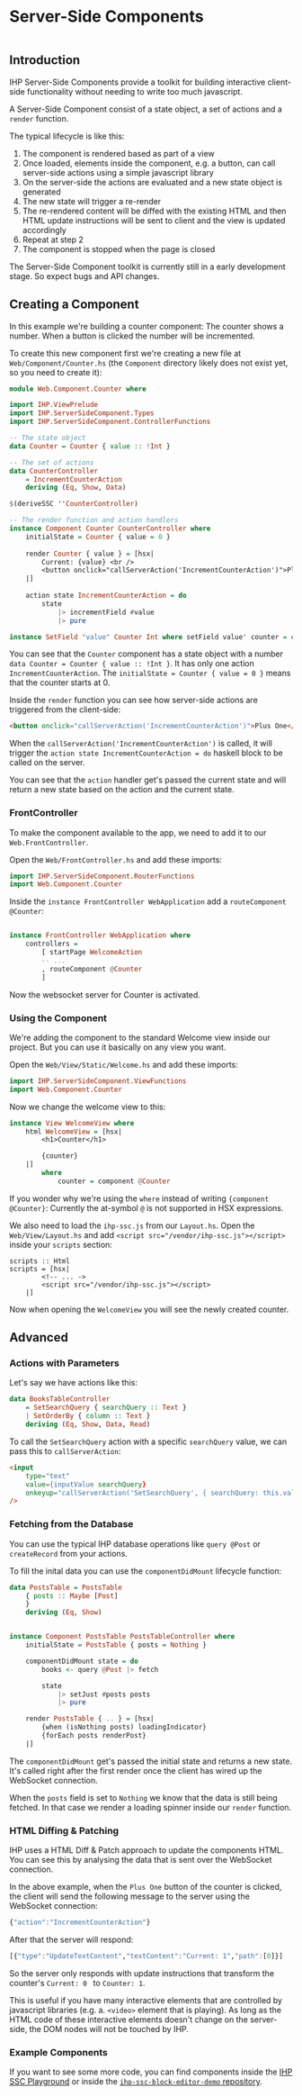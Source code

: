 # Server-Side Components

```toc

```

## Introduction

IHP Server-Side Components provide a toolkit for building interactive client-side functionality without needing to write too much javascript.

A Server-Side Component consist of a state object, a set of actions and a `render` function.

The typical lifecycle is like this:
1. The component is rendered based as part of a view
2. Once loaded, elements inside the component, e.g. a button, can call server-side actions using a simple javascript library
3. On the server-side the actions are evaluated and a new state object is generated
4. The new state will trigger a re-render
5. The re-rendered content will be diffed with the existing HTML and then HTML update instructions will be sent to client and the view is updated accordingly
6. Repeat at step 2
7. The component is stopped when the page is closed

The Server-Side Component toolkit is currently still in a early development stage. So expect bugs and API changes.

## Creating a Component

In this example we're building a counter component: The counter shows a number. When a button is clicked the number will be incremented.

To create this new component first we're creating a new file at `Web/Component/Counter.hs` (the `Component` directory likely does not exist yet, so you need to create it):

```haskell
module Web.Component.Counter where

import IHP.ViewPrelude
import IHP.ServerSideComponent.Types
import IHP.ServerSideComponent.ControllerFunctions

-- The state object
data Counter = Counter { value :: !Int }

-- The set of actions
data CounterController
    = IncrementCounterAction
    deriving (Eq, Show, Data)

$(deriveSSC ''CounterController)

-- The render function and action handlers
instance Component Counter CounterController where
    initialState = Counter { value = 0 }
    
    render Counter { value } = [hsx|
        Current: {value} <br />
        <button onclick="callServerAction('IncrementCounterAction')">Plus One</button>
    |]
    
    action state IncrementCounterAction = do
        state
            |> incrementField #value
            |> pure

instance SetField "value" Counter Int where setField value' counter = counter { value = value' }
```

You can see that the `Counter` component has a state object with a number `data Counter = Counter { value :: !Int }`. It has only one action `IncrementCounterAction`. The `initialState = Counter { value = 0 }` means that the counter starts at 0.

Inside the `render` function you can see how server-side actions are triggered from the client-side:

```html
<button onclick="callServerAction('IncrementCounterAction')">Plus One</button>
```

When the `callServerAction('IncrementCounterAction')` is called, it will trigger the `action state IncrementCounterAction = do` haskell block to be called on the server.

You can see that the `action` handler get's passed the current state and will return a new state based on the action and the current state.

### FrontController

To make the component available to the app, we need to add it to our `Web.FrontController`.

Open the `Web/FrontController.hs` and add these imports:

```haskell
import IHP.ServerSideComponent.RouterFunctions
import Web.Component.Counter
```

Inside the `instance FrontController WebApplication` add a `routeComponent @Counter`:

```haskell

instance FrontController WebApplication where
    controllers = 
        [ startPage WelcomeAction
        -- ...
        , routeComponent @Counter
        ]
```

Now the websocket server for Counter is activated.

### Using the Component

We're adding the component to the standard Welcome view inside our project. But you can use it basically on any view you want.

Open the `Web/View/Static/Welcome.hs` and add these imports:

```haskell
import IHP.ServerSideComponent.ViewFunctions
import Web.Component.Counter
```

Now we change the welcome view to this:

```haskell
instance View WelcomeView where
    html WelcomeView = [hsx|
        <h1>Counter</h1>

        {counter}
    |]
        where
            counter = component @Counter
```

If you wonder why we're using the `where` instead of writing `{component @Counter}`: Currently the at-symbol `@` is not supported in HSX expressions.

We also need to load the `ihp-ssc.js` from our `Layout.hs`. Open the `Web/View/Layout.hs` and add `<script src="/vendor/ihp-ssc.js"></script>` inside your `scripts` section:

```
scripts :: Html
scripts = [hsx|
        <!-- ... ->
        <script src="/vendor/ihp-ssc.js"></script>
    |]
```

Now when opening the `WelcomeView` you will see the newly created counter.

## Advanced

### Actions with Parameters

Let's say we have actions like this:

```haskell
data BooksTableController
    = SetSearchQuery { searchQuery :: Text }
    | SetOrderBy { column :: Text }
    deriving (Eq, Show, Data, Read)
```

To call the `SetSearchQuery` action with a specific `searchQuery` value, we can pass this to `callServerAction`:

```html
<input
    type="text"
    value={inputValue searchQuery}
    onkeyup="callServerAction('SetSearchQuery', { searchQuery: this.value })"
/>
```

### Fetching from the Database

You can use the typical IHP database operations like `query @Post` or `createRecord` from your actions.

To fill the inital data you can use the `componentDidMount` lifecycle function:

```haskell
data PostsTable = PostsTable
    { posts :: Maybe [Post]
    }
    deriving (Eq, Show)


instance Component PostsTable PostsTableController where
    initialState = PostsTable { posts = Nothing }

    componentDidMount state = do
        books <- query @Post |> fetch

        state
            |> setJust #posts posts
            |> pure

    render PostsTable { .. } = [hsx|
        {when (isNothing posts) loadingIndicator}
        {forEach posts renderPost}
    |]
```

The `componentDidMount` get's passed the initial state and returns a new state. It's called right after the first render once the client has wired up the WebSocket connection.

When the `posts` field is set to `Nothing` we know that the data is still being fetched. In that case we render a loading spinner inside our `render` function.

### HTML Diffing & Patching

IHP uses a HTML Diff & Patch approach to update the components HTML. You can see this by analysing the data that is sent over the WebSocket connection.

In the above example, when the `Plus One` button of the counter is clicked, the client will send the following message to the server using the WebSocket connection:

```javascript
{"action":"IncrementCounterAction"}
```

After that the server will respond:

```haskell
[{"type":"UpdateTextContent","textContent":"Current: 1","path":[0]}]
```

So the server only responds with update instructions that transform the counter's `Current: 0 ` to `Counter: 1`.

This is useful if you have many interactive elements that are controlled by javascript libraries (e.g. a. `<video>` element that is playing). As long as the HTML code of these interactive elements doesn't change on the server-side, the DOM nodes will not be touched by IHP.


### Example Components

If you want to see some more code, you can find components inside the [IHP SSC Playground](https://github.com/digitallyinduced/ihp-ssc-playground/tree/master/Web/Component) or inside the [`ihp-ssc-block-editor-demo` repository](https://github.com/digitallyinduced/ihp-ssc-block-editor-demo/blob/master/Web/Component/BlockEditor.hs).